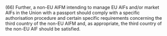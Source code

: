 (66) Further, a non-EU AIFM intending to manage EU AIFs and/or market AIFs in the Union with a passport should comply with a specific authorisation procedure and certain specific requirements concerning the third country of the non-EU AIFM and, as appropriate, the third country of the non-EU AIF should be satisfied.